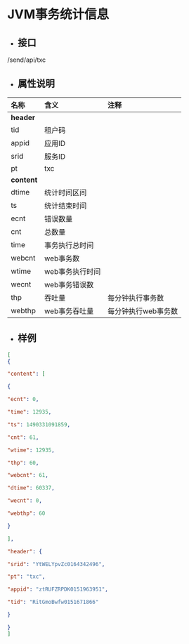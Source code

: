 # JVM事务统计信息

* ## 接口

/send/api/txc

* ## 属性说明
| **名称** | **含义** | **注释** |
| :--- | :--- | :--- |
| **header** |  |  |
| tid | 租户码 |  |
| appid | 应用ID |  |
| srid | 服务ID |  |
| pt | txc |  |
| **content** |  |  |
| dtime | 统计时间区间 |  |
| ts | 统计结束时间 |  |
| ecnt | 错误数量 |  |
| cnt | 总数量 |  |
| time | 事务执行总时间 |  |
| webcnt | web事务数 |  |
| wtime | web事务执行时间 |  |
| wecnt | web事务错误数 |  |
| thp | 吞吐量 | 每分钟执行事务数 |
| webthp | web事务吞吐量 | 每分钟执行web事务数 |
* ## 样例

```json
[
{

"content": [

{

"ecnt": 0,

"time": 12935,

"ts": 1490331091859,

"cnt": 61,

"wtime": 12935,

"thp": 60,

"webcnt": 61,

"dtime": 60337,

"wecnt": 0,

"webthp": 60

}

],

"header": {

"srid": "YtWELYpvZc0164342496",

"pt": "txc",

"appid": "ztRUFZRPDK0151963951",

"tid": "RitGmoBwfw0151671866"

}

}
]
```



